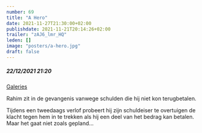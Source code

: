 ```yaml
---
number: 69
title: "A Hero"
date: 2021-11-27T21:30:00+02:00
publishdate: 2021-11-21T20:14:26+02:00
trailer: "zAJ6_lmr_HQ"
leden: []
image: "posters/a-hero.jpg"
draft: false
---
```


##### 22/12/2021 21:20

[Galeries](https://galeries.be/en/a-hero/)

Rahim zit in de gevangenis vanwege schulden die hij niet kon terugbetalen.
<!--more-->
Tijdens een tweedaags verlof probeert hij zijn schuldeiser te overtuigen
de klacht tegen hem in te trekken als hij een deel van het bedrag kan betalen.
Maar het gaat niet zoals gepland...
